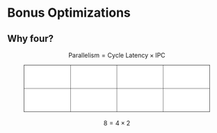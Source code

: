 # Bonus Optimizations

## Why four?

$$
\text{Parallelism} = \text{Cycle Latency} \times \text{IPC}
$$

<center>
<img src="images/ipc.png" width=85%>
</center>

$$
8 = 4 \times 2
$$
